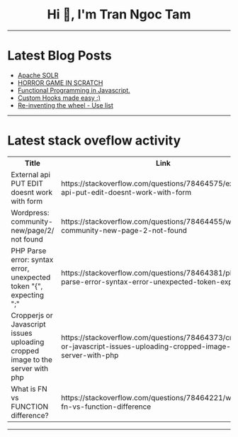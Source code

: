 <h1 align="center">Hi 👋, I'm Tran Ngoc Tam</h1>

---

# Latest Blog Posts 
<!-- BLOG-POST-LIST:START -->
- [Apache SOLR](https://dev.to/ale23yfm/apache-solr-2mli)
- [HORROR GAME IN SCRATCH](https://dev.to/dino2328/horror-game-in-scratch-51gf)
- [Functional Programming in Javascript.](https://dev.to/abhishekkrpand1/functional-programming-in-javascript-ia6)
- [Custom Hooks made easy :&rpar;](https://dev.to/deepak22448/custom-hooks-made-easy--2m0e)
- [Re-inventing the wheel - Use list](https://dev.to/rjfranco_95/re-inventing-the-wheel-use-list-4gb4)
<!-- BLOG-POST-LIST:END -->

---

# Latest stack oveflow activity
<table>
  <tr><th>Title</th><th>Link</th></tr>
  <!-- STACKOVERFLOW:START --><tr><td>External api PUT EDIT doesnt work with form</td><td>https://stackoverflow.com/questions/78464575/external-api-put-edit-doesnt-work-with-form</td></tr><tr><td>Wordpress: community-new/page/2/ not found</td><td>https://stackoverflow.com/questions/78464455/wordpress-community-new-page-2-not-found</td></tr><tr><td>PHP Parse error: syntax error, unexpected token &quot;{&quot;, expecting &quot;;&quot;</td><td>https://stackoverflow.com/questions/78464381/php-parse-error-syntax-error-unexpected-token-expecting</td></tr><tr><td>Cropperjs or Javascript issues uploading cropped image to the server with php</td><td>https://stackoverflow.com/questions/78464373/cropperjs-or-javascript-issues-uploading-cropped-image-to-the-server-with-php</td></tr><tr><td>What is FN vs FUNCTION difference?</td><td>https://stackoverflow.com/questions/78464221/what-is-fn-vs-function-difference</td></tr><!-- STACKOVERFLOW:END -->
</table>

---


